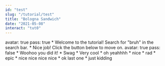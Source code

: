 ```yaml
---
id: "test"
slug: "/tutorial/test"
title: "Bologna Sandwich"
date: "2021-05-08"
interact: "tut0"
---
```


<Slide>
    <Info>
      avatar: true
      pass: true
    </Info>
    <Title>This is the title of the slide</Title>
    <Dialogue>
        * Welcome to the tutorial! Search for "bruh" in the search bar.
        * Nice job! Click the button below to move on.
    </Dialogue>
</Slide>
<Slide>
    <Info>
      avatar: true
      pass: false
    </Info>
    <Title>This is the title of this slightly different slide</Title>
    <Dialogue>
        * Woohoo you did it!
        * Swag
        * Very cool
        * oh yeahhhh
        * nice
        * rad
        * epic
        * nice nice nice nice
        * ok last one
        * just kidding
    </Dialogue>
</Slide>
